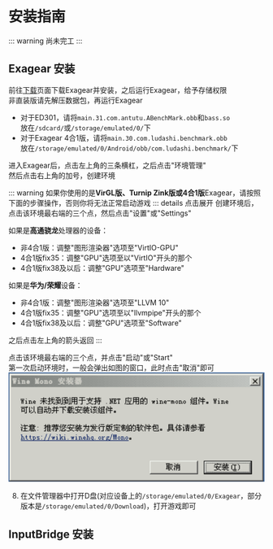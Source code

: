 # 安装指南

::: warning 尚未完工
:::

## Exagear 安装

前往[下载](/down)页面下载Exagear并安装，之后运行Exagear，给予存储权限  
非直装版请先解压数据包，再运行Exagear

- 对于ED301，请将`main.31.com.antutu.ABenchMark.obb`和`bass.so`  
放在`/sdcard/`或`/storage/emulated/0/`下
- 对于Exagear 4合1版，请将`main.30.com.ludashi.benchmark.obb`  
放在`/storage/emulated/0/Android/obb/com.ludashi.benchmark/`下

进入Exagear后，点击左上角的三条横杠，之后点击"环境管理"  
然后点击右上角的加号，创建环境

::: warning
如果你使用的是**VirGL版、Turnip Zink版或4合1版**Exagear，请按照下面的步骤操作，否则你将无法正常启动游戏
::: details 点击展开
创建环境后，点击该环境最右端的三个点，然后点击"设置"或"Settings"

如果是**高通骁龙**处理器的设备：
- 非4合1版：调整"图形渲染器"选项至"VirtIO-GPU"
- 4合1版fix35：调整"GPU"选项至以"VirtIO"开头的那个
- 4合1版fix38及以后：调整"GPU"选项至"Hardware"

如果是**华为/荣耀**设备：
- 非4合1版：调整"图形渲染器"选项至"LLVM 10"
- 4合1版fix35：调整"GPU"选项至以"llvmpipe"开头的那个
- 4合1版fix38及以后：调整"GPU"选项至"Software"  

之后点击左上角的箭头返回
:::

点击该环境最右端的三个点，并点击"启动"或"Start"  
第一次启动环境时，一般会弹出如图的窗口，此时点击"取消"即可  
![](./dialog.png)

8. 在文件管理器中打开D盘(对应设备上的`/storage/emulated/0/Exagear`，部分版本是`/storage/emulated/0/Download`)，打开游戏即可

## InputBridge 安装